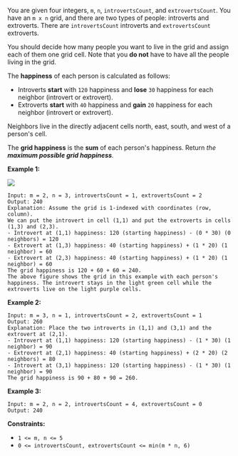 You are given four integers, `m`, `n`, `introvertsCount`, and
`extrovertsCount`. You have an `m x n` grid, and there are two types of
people: introverts and extroverts. There are `introvertsCount` introverts and
`extrovertsCount` extroverts.

You should decide how many people you want to live in the grid and assign each
of them one grid cell. Note that you **do not** have to have all the people
living in the grid.

The **happiness** of each person is calculated as follows:

  * Introverts **start** with `120` happiness and **lose** `30` happiness for each neighbor (introvert or extrovert).
  * Extroverts **start** with `40` happiness and **gain** `20` happiness for each neighbor (introvert or extrovert).

Neighbors live in the directly adjacent cells north, east, south, and west of
a person's cell.

The **grid happiness** is the **sum** of each person's happiness. Return _the
**maximum possible grid happiness**._



**Example 1:**

![](https://assets.leetcode.com/uploads/2020/11/05/grid_happiness.png)

    
    
    Input: m = 2, n = 3, introvertsCount = 1, extrovertsCount = 2
    Output: 240
    Explanation: Assume the grid is 1-indexed with coordinates (row, column).
    We can put the introvert in cell (1,1) and put the extroverts in cells (1,3) and (2,3).
    - Introvert at (1,1) happiness: 120 (starting happiness) - (0 * 30) (0 neighbors) = 120
    - Extrovert at (1,3) happiness: 40 (starting happiness) + (1 * 20) (1 neighbor) = 60
    - Extrovert at (2,3) happiness: 40 (starting happiness) + (1 * 20) (1 neighbor) = 60
    The grid happiness is 120 + 60 + 60 = 240.
    The above figure shows the grid in this example with each person's happiness. The introvert stays in the light green cell while the extroverts live on the light purple cells.
    

**Example 2:**

    
    
    Input: m = 3, n = 1, introvertsCount = 2, extrovertsCount = 1
    Output: 260
    Explanation: Place the two introverts in (1,1) and (3,1) and the extrovert at (2,1).
    - Introvert at (1,1) happiness: 120 (starting happiness) - (1 * 30) (1 neighbor) = 90
    - Extrovert at (2,1) happiness: 40 (starting happiness) + (2 * 20) (2 neighbors) = 80
    - Introvert at (3,1) happiness: 120 (starting happiness) - (1 * 30) (1 neighbor) = 90
    The grid happiness is 90 + 80 + 90 = 260.
    

**Example 3:**

    
    
    Input: m = 2, n = 2, introvertsCount = 4, extrovertsCount = 0
    Output: 240
    



**Constraints:**

  * `1 <= m, n <= 5`
  * `0 <= introvertsCount, extrovertsCount <= min(m * n, 6)`

